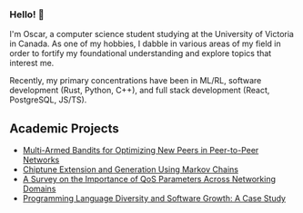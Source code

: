### Hello! 👋

<!--
**oscarsandford/oscarsandford** is a ✨ _special_ ✨ repository because its `README.md` (this file) appears on your GitHub profile.

Here are some ideas to get you started:

- 🔭 I’m currently working on ...
- 🌱 I’m currently learning ...
- 👯 I’m looking to collaborate on ...
- 🤔 I’m looking for help with ...
- 💬 Ask me about ...
- 📫 How to reach me: ...
- 😄 Pronouns: ...
- ⚡ Fun fact: ...
-->

I'm Oscar, a computer science student studying at the University of Victoria in Canada. As one of my hobbies, I dabble in various areas of my field in order to fortify my foundational understanding and explore topics that interest me.

Recently, my primary concentrations have been in ML/RL, software development (Rust, Python, C++), and full stack development (React, PostgreSQL, JS/TS). 

## Academic Projects
- [Multi-Armed Bandits for Optimizing New Peers in Peer-to-Peer Networks](https://github.com/oscarsandford/network-bandit/blob/master/report/report.pdf)
- [Chiptune Extension and Generation Using Markov Chains](https://github.com/oscarsandford/chiptune-generation/blob/master/report/report.pdf)
- [A Survey on the Importance of QoS Parameters Across Networking Domains](https://github.com/oscarsandford/qoemf/blob/master/docs/csc466_report.pdf)
- [Programming Language Diversity and Software Growth: A Case Study](https://drive.google.com/file/d/1zlLKsCzAX-cvkmcjnWfFfyLSzUBRZGO2/view?usp=sharing)
